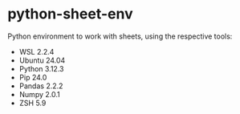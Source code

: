 # python-sheet-env
Python environment to work with sheets, using the respective tools:

- WSL 2.2.4
- Ubuntu 24.04
- Python 3.12.3
- Pip 24.0
- Pandas 2.2.2
- Numpy 2.0.1
- ZSH 5.9
